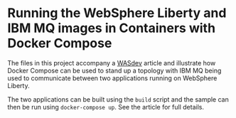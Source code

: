 # Running the WebSphere Liberty and IBM MQ images in Containers with Docker Compose

The files in this project accompany a [WASdev](http://wasdev.net) article and
illustrate how Docker Compose can be used to stand up a topology with IBM MQ
being used to communicate between two applications running on WebSphere Liberty.

The two applications can be built using the `build` script and the sample can
then be run using `docker-compose up`. See the article for full details.
